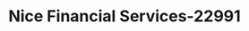 ---
f_zip-code: 30236
f_state-code: GA
title: Nice Financial Services-22991
f_phone: 770-968-7330
f_city-only: Jonesboro
f_address: 6380 Tara Blvd Jonesboro
f_location-unique-id: '22991'
slug: nice-financial-services-22991
updated-on: '2024-05-30T13:46:58.046Z'
created-on: '2024-05-30T13:36:59.803Z'
published-on: '2024-05-30T13:54:32.469Z'
f_city-state: cms/city/jonesboro-ga.md
f_company: cms/company/nice-financial-services.md
f_state: cms/state/georgia.md
layout: '[payday-loan].html'
tags: payday-loan
---